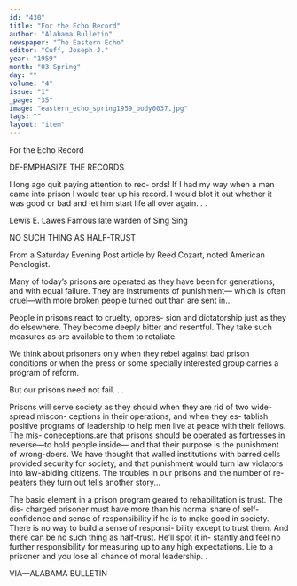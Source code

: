 ```yaml
---
id: "430"
title: "For the Echo Record"
author: "Alabama Bulletin"
newspaper: "The Eastern Echo"
editor: "Cuff, Joseph J."
year: "1959"
month: "03 Spring"
day: ""
volume: "4"
issue: "1"
_page: "35"
image: "eastern_echo_spring1959_body0037.jpg"
tags: ""
layout: "item"
---
```

For the Echo Record

DE-EMPHASIZE THE RECORDS

I long ago quit paying attention to rec-
ords! If I had my way when a man came into
prison I would tear up his record. I would
blot it out whether it was good or bad and let
him start life all over again. . .

Lewis E. Lawes
Famous late warden of Sing Sing

NO SUCH THING AS HALF-TRUST

From a Saturday Evening Post article by
Reed Cozart, noted American Penologist.

Many of today’s prisons are operated as
they have been for generations, and with equal
failure. They are instruments of punishment—
which is often cruel—with more broken people
turned out than are sent in...

People in prisons react to cruelty, oppres-
sion and dictatorship just as they do elsewhere.
They become deeply bitter and resentful. They
take such measures as are available to them to
retaliate.

We think about prisoners only when they
rebel against bad prison conditions or when
the press or some specially interested group
carries a program of reform.

But our prisons need not fail. . .

Prisons will serve society as they should
when they are rid of two wide-spread miscon-
ceptions in their operations, and when they es-
tablish positive programs of leadership to help
men live at peace with their fellows. The mis-
coneceptions.are that prisons should be operated
as fortresses in reverse—to hold people inside—
and that their purpose is the punishment of
wrong-doers. We have thought that walled
institutions with barred cells provided security
for society, and that punishment would turn
law violators into law-abiding citizens. The
troubles in our prisons and the number of re-
peaters they turn out tells another story...

The basic element in a prison program
geared to rehabilitation is trust. The dis-
charged prisoner must have more than his
normal share of self-confidence and sense of
responsibility if he is to make good in society.
There is no way to build a sense of responsi-
bility except to trust them. And there can be
no such thing as half-trust. He’ll spot it in-
stantly and feel no further responsibility for
measuring up to any high expectations. Lie
to a prisoner and you lose all chance of moral
leadership. .

VIA—ALABAMA BULLETIN
